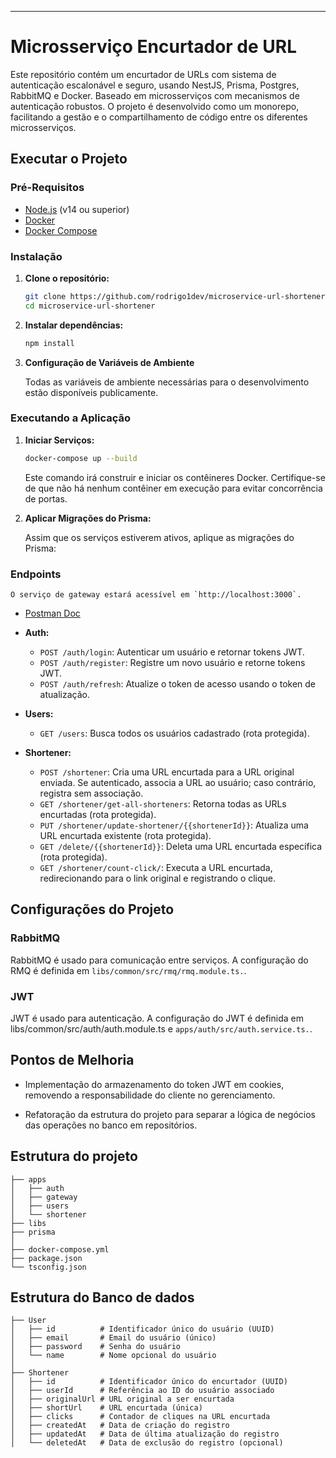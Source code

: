 ---

# Microsserviço Encurtador de URL

Este repositório contém um encurtador de URLs com sistema de autenticação escalonável e seguro, usando NestJS, Prisma, Postgres, RabbitMQ e Docker. Baseado em microsserviços com mecanismos de autenticação robustos. O projeto é desenvolvido como um monorepo, facilitando a gestão e o compartilhamento de código entre os diferentes microsserviços.

## Executar o Projeto

### Pré-Requisitos

- [Node.js](https://nodejs.org/) (v14 ou superior)
- [Docker](https://www.docker.com/)
- [Docker Compose](https://docs.docker.com/compose/)

### Instalação

1. **Clone o repositório:**

   ```bash
   git clone https://github.com/rodrigo1dev/microservice-url-shortener.git
   cd microservice-url-shortener
   ```

2. **Instalar dependências:**

   ```bash
   npm install
   ```

3. **Configuração de Variáveis de Ambiente**

   Todas as variáveis de ambiente necessárias para o desenvolvimento estão disponíveis publicamente.

### Executando a Aplicação

1. **Iniciar Serviços:**

   ```bash
   docker-compose up --build
   ```

   Este comando irá construir e iniciar os contêineres Docker. Certifique-se de que não há nenhum contêiner em execução para evitar concorrência de portas.

2. **Aplicar Migrações do Prisma:**

   Assim que os serviços estiverem ativos, aplique as migrações do Prisma:

### Endpoints

    O serviço de gateway estará acessível em `http://localhost:3000`.

- [Postman Doc](https://documenter.getpostman.com/view/36625948/2sA3dviCBh)

- **Auth:**

  - `POST /auth/login`: Autenticar um usuário e retornar tokens JWT.
  - `POST /auth/register`: Registre um novo usuário e retorne tokens JWT.
  - `POST /auth/refresh`: Atualize o token de acesso usando o token de atualização.

- **Users:**

  - `GET /users`: Busca todos os usuários cadastrado (rota protegida).

- **Shortener:**

  - `POST /shortener`: Cria uma URL encurtada para a URL original enviada. Se autenticado, associa a URL ao usuário; caso contrário, registra sem associação.
  - `GET /shortener/get-all-shorteners`: Retorna todas as URLs encurtadas (rota protegida).
  - `PUT /shortener/update-shortener/{{shortenerId}}`: Atualiza uma URL encurtada existente (rota protegida).
  - `GET /delete/{{shortenerId}}`: Deleta uma URL encurtada específica (rota protegida).
  - `GET /shortener/count-click/`: Executa a URL encurtada, redirecionando para o link original e registrando o clique.

## Configurações do Projeto

### RabbitMQ

RabbitMQ é usado para comunicação entre serviços. A configuração do RMQ é definida em `libs/common/src/rmq/rmq.module.ts.`.

### JWT

JWT é usado para autenticação. A configuração do JWT é definida em libs/common/src/auth/auth.module.ts e `apps/auth/src/auth.service.ts.`.

## Pontos de Melhoria

- Implementação do armazenamento do token JWT em cookies, removendo a responsabilidade do cliente no gerenciamento.

- Refatoração da estrutura do projeto para separar a lógica de negócios das operações no banco em repositórios.

## Estrutura do projeto

```
├── apps
│   ├── auth
│   ├── gateway
│   ├── users
│   └── shortener
├── libs
├── prisma
│
├── docker-compose.yml
├── package.json
└── tsconfig.json
```

## Estrutura do Banco de dados

```
├── User
│   ├── id          # Identificador único do usuário (UUID)
│   ├── email       # Email do usuário (único)
│   ├── password    # Senha do usuário
│   └── name        # Nome opcional do usuário
│
├── Shortener
│   ├── id          # Identificador único do encurtador (UUID)
│   ├── userId      # Referência ao ID do usuário associado
│   ├── originalUrl # URL original a ser encurtada
│   ├── shortUrl    # URL encurtada (única)
│   ├── clicks      # Contador de cliques na URL encurtada
│   ├── createdAt   # Data de criação do registro
│   ├── updatedAt   # Data de última atualização do registro
│   └── deletedAt   # Data de exclusão do registro (opcional)

```
